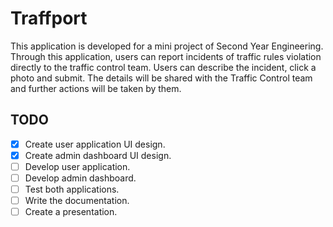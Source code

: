 # Traffport

This application is developed for a mini project of Second Year Engineering. Through this application,
users can report incidents of traffic rules violation directly to the traffic control team.
Users can describe the incident, click a photo and submit. The details will be shared with the Traffic Control team
and further actions will be taken by them.

## TODO
 - [x] Create user application UI design.
 - [x] Create admin dashboard UI design.
 - [ ] Develop user application.
 - [ ] Develop admin dashboard.
 - [ ] Test both applications.
 - [ ] Write the documentation.
 - [ ] Create a presentation.
